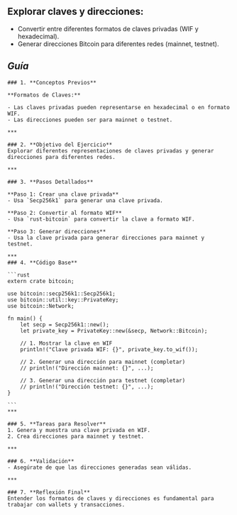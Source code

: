 ## **Explorar claves y direcciones:**

   - Convertir entre diferentes formatos de claves privadas (WIF y hexadecimal).
   - Generar direcciones Bitcoin para diferentes redes (mainnet, testnet).

  ## **_Guía_**

    ### 1. **Conceptos Previos**

    **Formatos de Claves:**
    
    - Las claves privadas pueden representarse en hexadecimal o en formato WIF.
    - Las direcciones pueden ser para mainnet o testnet.
    
    ***
    
    ### 2. **Objetivo del Ejercicio**
    Explorar diferentes representaciones de claves privadas y generar direcciones para diferentes redes.
    
    ***
    
    ### 3. **Pasos Detallados**
    
    **Paso 1: Crear una clave privada**
    - Usa `Secp256k1` para generar una clave privada.
    
    **Paso 2: Convertir al formato WIF**
    - Usa `rust-bitcoin` para convertir la clave a formato WIF.
    
    **Paso 3: Generar direcciones**
    - Usa la clave privada para generar direcciones para mainnet y testnet.
    
    ***
    ### 4. **Código Base**
    
    ```rust
    extern crate bitcoin;

    use bitcoin::secp256k1::Secp256k1;
    use bitcoin::util::key::PrivateKey;
    use bitcoin::Network;

    fn main() {
        let secp = Secp256k1::new();
        let private_key = PrivateKey::new(&secp, Network::Bitcoin);

        // 1. Mostrar la clave en WIF
        println!("Clave privada WIF: {}", private_key.to_wif());

        // 2. Generar una dirección para mainnet (completar)
        // println!("Dirección mainnet: {}", ...);

        // 3. Generar una dirección para testnet (completar)
        // println!("Dirección testnet: {}", ...);
    }

    ```
    ***
    
    ### 5. **Tareas para Resolver**
    1. Genera y muestra una clave privada en WIF.
    2. Crea direcciones para mainnet y testnet.
    
    ***
    
    ### 6. **Validación**
    - Asegúrate de que las direcciones generadas sean válidas.
    
    ***
    
    ### 7. **Reflexión Final**
    Entender los formatos de claves y direcciones es fundamental para trabajar con wallets y transacciones.

